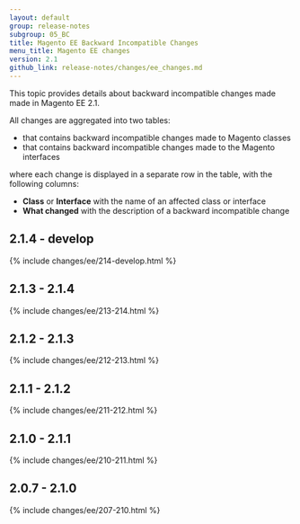 ```yaml
---
layout: default
group: release-notes
subgroup: 05_BC
title: Magento EE Backward Incompatible Changes
menu_title: Magento EE changes
version: 2.1
github_link: release-notes/changes/ee_changes.md
---
```


This topic provides details about backward incompatible changes made made in Magento EE 2.1.

All changes are aggregated into two tables:

- that contains backward incompatible changes made to Magento classes
- that contains backward incompatible changes made to the Magento interfaces

where each change is displayed in a separate row in the table, with the following columns:

- **Class** or **Interface** with the name of an affected class or interface
- **What changed** with the description of a backward incompatible change

## 2.1.4 - develop

{% include changes/ee/214-develop.html %}

## 2.1.3 - 2.1.4

{% include changes/ee/213-214.html %}

## 2.1.2 - 2.1.3

{% include changes/ee/212-213.html %}

## 2.1.1 - 2.1.2

{% include changes/ee/211-212.html %}

## 2.1.0 - 2.1.1

{% include changes/ee/210-211.html %}

## 2.0.7 - 2.1.0

{% include changes/ee/207-210.html %}

<!-- LINK DEFINITIONS -->

[Class]: #class
[Interface]: #interface
